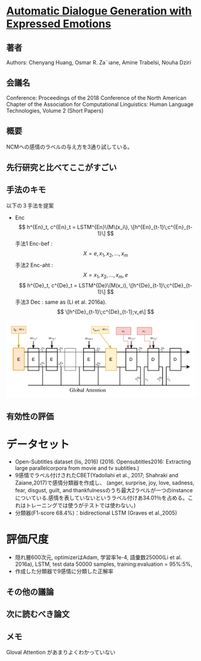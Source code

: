 # [Automatic Dialogue Generation with Expressed Emotions](https://www.aclweb.org/anthology/N18-2008)

## 著者
Authors: Chenyang Huang, Osmar R. Za¨ıane, Amine Trabelsi, Nouha Dziri
## 会議名
Conference: Proceedings of the 2018 Conference of the North American Chapter of the Association 
for Computational Linguistics: Human Language Technologies, Volume 2 (Short Papers)

## 概要
NCMへの感情のラベルの与え方を3通り試している。

## 先行研究と比べてここがすごい


## 手法のキモ
以下の３手法を提案

* Enc 
$$ h^{En}_t, c^{En}_t = LSTM^{En}\(M\(x_i\), \[h^{En}_{t-1}\;c^{En}_{t-1}\] $$
手法1 Enc-bef : $$ X={e, x_1, x_2, ..., x_m} $$
手法2 Enc-aht : $$ X={x_1, x_2, ..., x_m, e} $$
$$ h^{De}_t, c^{De}_t = LSTM^{De}\(M(x_i), \[h^{De}_{t-1}\;c^{De}_{t-1}\] $$
手法3 Dec : same as (Li et al. 2016a).  $$ \[h^{De}_{t-1}\;c^{De}_{t-1};v_e\] $$


![figure1](https://github.com/AsaiSara/Scholar/blob/picture/Generation%20model/Emotion%20expression/Automatic_Emo2018.png)

## 有効性の評価
# データセット
* Open-Subtitles dataset (lis, 2016) 
(2016. Opensubtitles2016: Extracting large parallelcorpora from movie and tv subtitles.)
* 9感情でラベル付けされたCBET(Yadollahi et al., 2017; Shahraki and Zaiane,2017)で感情分類器を作成し、
(anger, surprise, joy, love, sadness, fear, disgust, guilt, and thankfulnessのうち最大2ラベルが一つのinstanceについている.感情を表していないというラベル付けあ34.01％を占める。これはトレーニングでは使うがテストでは使わない。)
* 分類器(F1-score 68.4%)：bidirectional LSTM (Graves et al.,2005)

# 評価尺度
* 隠れ層600次元, optimizerはAdam, 学習率1e-4, 語彙数25000(Li et al. 2016a), LSTM, test data 50000 samples, training:evaluation = 95%:5%,
* 作成した分類器で9感情に分類した正解率




## その他の議論

## 次に読むべき論文

## メモ
Gloval Attention があまりよくわかっていない
